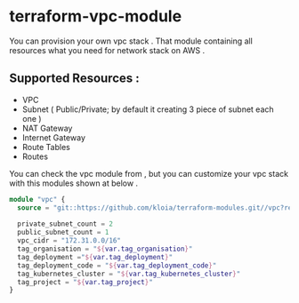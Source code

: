 # terraform-vpc-module

You can provision your own vpc stack . That module containing all resources what you need for
network stack on AWS . 

## Supported Resources : 
* VPC
* Subnet ( Public/Private; by default it creating 3 piece of subnet each one )
* NAT Gateway
* Internet Gateway
* Route Tables
* Routes

You can check the vpc module from <a href="/main.tf"></a> , but you can customize your vpc stack with this modules shown at below .


``` terraform
module "vpc" {
  source = "git::https://github.com/kloia/terraform-modules.git//vpc?ref=v0.0.1"
  
  private_subnet_count = 2
  public_subnet_count = 1
  vpc_cidr = "172.31.0.0/16"
  tag_organisation = "${var.tag_organisation}"
  tag_deployment ="${var.tag_deployment}"
  tag_deployment_code = "${var.tag_deployment_code}"
  tag_kubernetes_cluster = "${var.tag_kubernetes_cluster}"
  tag_project = "${var.tag_project}"
}
```